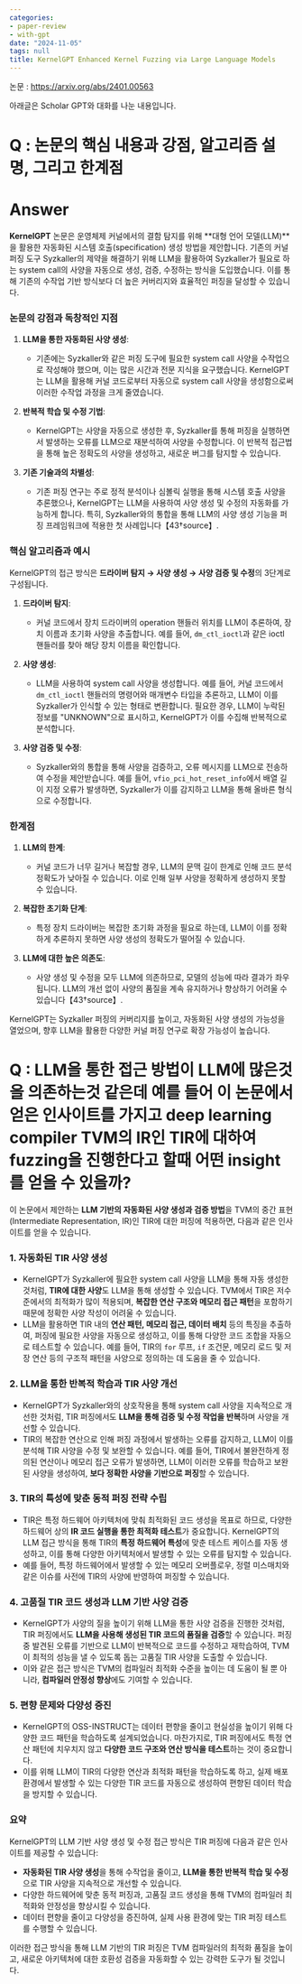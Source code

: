 ```yaml
---
categories:
- paper-review
- with-gpt
date: "2024-11-05"
tags: null
title: KernelGPT Enhanced Kernel Fuzzing via Large Language Models
---
```



논문 : https://arxiv.org/abs/2401.00563


아래글은 Scholar GPT와 대화를 나눈 내용입니다.

# Q : 논문의 핵심 내용과 강점, 알고리즘 설명, 그리고 한계점

# Answer

**KernelGPT** 논문은 운영체제 커널에서의 결함 탐지를 위해 **대형 언어 모델(LLM)**을 활용한 자동화된 시스템 호출(specification) 생성 방법을 제안합니다. 기존의 커널 퍼징 도구 Syzkaller의 제약을 해결하기 위해 LLM을 활용하여 Syzkaller가 필요로 하는 system call의 사양을 자동으로 생성, 검증, 수정하는 방식을 도입했습니다. 이를 통해 기존의 수작업 기반 방식보다 더 높은 커버리지와 효율적인 퍼징을 달성할 수 있습니다.

### 논문의 강점과 독창적인 지점

1. **LLM을 통한 자동화된 사양 생성**:
   - 기존에는 Syzkaller와 같은 퍼징 도구에 필요한 system call 사양을 수작업으로 작성해야 했으며, 이는 많은 시간과 전문 지식을 요구했습니다. KernelGPT는 LLM을 활용해 커널 코드로부터 자동으로 system call 사양을 생성함으로써 이러한 수작업 과정을 크게 줄였습니다.

2. **반복적 학습 및 수정 기법**:
   - KernelGPT는 사양을 자동으로 생성한 후, Syzkaller를 통해 퍼징을 실행하면서 발생하는 오류를 LLM으로 재분석하여 사양을 수정합니다. 이 반복적 접근법을 통해 높은 정확도의 사양을 생성하고, 새로운 버그를 탐지할 수 있습니다.

3. **기존 기술과의 차별성**:
   - 기존 퍼징 연구는 주로 정적 분석이나 심볼릭 실행을 통해 시스템 호출 사양을 추론했으나, KernelGPT는 LLM을 사용하여 사양 생성 및 수정의 자동화를 가능하게 합니다. 특히, Syzkaller와의 통합을 통해 LLM의 사양 생성 기능을 퍼징 프레임워크에 적용한 첫 사례입니다【43†source】.

### 핵심 알고리즘과 예시

KernelGPT의 접근 방식은 **드라이버 탐지 → 사양 생성 → 사양 검증 및 수정**의 3단계로 구성됩니다.

1. **드라이버 탐지**:
   - 커널 코드에서 장치 드라이버의 operation 핸들러 위치를 LLM이 추론하여, 장치 이름과 초기화 사양을 추출합니다. 예를 들어, `dm_ctl_ioctl`과 같은 ioctl 핸들러를 찾아 해당 장치 이름을 확인합니다.

2. **사양 생성**:
   - LLM을 사용하여 system call 사양을 생성합니다. 예를 들어, 커널 코드에서 `dm_ctl_ioctl` 핸들러의 명령어와 매개변수 타입을 추론하고, LLM이 이를 Syzkaller가 인식할 수 있는 형태로 변환합니다. 필요한 경우, LLM이 누락된 정보를 "UNKNOWN"으로 표시하고, KernelGPT가 이를 수집해 반복적으로 분석합니다.

3. **사양 검증 및 수정**:
   - Syzkaller와의 통합을 통해 사양을 검증하고, 오류 메시지를 LLM으로 전송하여 수정을 제안받습니다. 예를 들어, `vfio_pci_hot_reset_info`에서 배열 길이 지정 오류가 발생하면, Syzkaller가 이를 감지하고 LLM을 통해 올바른 형식으로 수정합니다.

### 한계점

1. **LLM의 한계**:
   - 커널 코드가 너무 길거나 복잡할 경우, LLM의 문맥 길이 한계로 인해 코드 분석 정확도가 낮아질 수 있습니다. 이로 인해 일부 사양을 정확하게 생성하지 못할 수 있습니다.

2. **복잡한 초기화 단계**:
   - 특정 장치 드라이버는 복잡한 초기화 과정을 필요로 하는데, LLM이 이를 정확하게 추론하지 못하면 사양 생성의 정확도가 떨어질 수 있습니다.

3. **LLM에 대한 높은 의존도**:
   - 사양 생성 및 수정을 모두 LLM에 의존하므로, 모델의 성능에 따라 결과가 좌우됩니다. LLM의 개선 없이 사양의 품질을 계속 유지하거나 향상하기 어려울 수 있습니다【43†source】.

KernelGPT는 Syzkaller 퍼징의 커버리지를 높이고, 자동화된 사양 생성의 가능성을 열었으며, 향후 LLM을 활용한 다양한 커널 퍼징 연구로 확장 가능성이 높습니다.


# Q : LLM을 통한 접근 방법이 LLM에 많은것을 의존하는것 같은데 예를 들어 이 논문에서 얻은 인사이트를 가지고 deep learning compiler TVM의 IR인 TIR에 대하여 fuzzing을 진행한다고 할때 어떤 insight를 얻을 수 있을까?

 

이 논문에서 제안하는 **LLM 기반의 자동화된 사양 생성과 검증 방법**을 TVM의 중간 표현(Intermediate Representation, IR)인 TIR에 대한 퍼징에 적용하면, 다음과 같은 인사이트를 얻을 수 있습니다.

### 1. **자동화된 TIR 사양 생성**

   - KernelGPT가 Syzkaller에 필요한 system call 사양을 LLM을 통해 자동 생성한 것처럼, **TIR에 대한 사양**도 LLM을 통해 생성할 수 있습니다. TVM에서 TIR은 저수준에서의 최적화가 많이 적용되며, **복잡한 연산 구조와 메모리 접근 패턴**을 포함하기 때문에 정확한 사양 작성이 어려울 수 있습니다.
   - LLM을 활용하면 TIR 내의 **연산 패턴, 메모리 접근, 데이터 배치** 등의 특징을 추출하여, 퍼징에 필요한 사양을 자동으로 생성하고, 이를 통해 다양한 코드 조합을 자동으로 테스트할 수 있습니다. 예를 들어, TIR의 `for` 루프, `if` 조건문, 메모리 로드 및 저장 연산 등의 구조적 패턴을 사양으로 정의하는 데 도움을 줄 수 있습니다.

### 2. **LLM을 통한 반복적 학습과 TIR 사양 개선**

   - KernelGPT가 Syzkaller와의 상호작용을 통해 system call 사양을 지속적으로 개선한 것처럼, TIR 퍼징에서도 **LLM을 통해 검증 및 수정 작업을 반복**하며 사양을 개선할 수 있습니다.
   - TIR의 복잡한 연산으로 인해 퍼징 과정에서 발생하는 오류를 감지하고, LLM이 이를 분석해 TIR 사양을 수정 및 보완할 수 있습니다. 예를 들어, TIR에서 불완전하게 정의된 연산이나 메모리 접근 오류가 발생하면, LLM이 이러한 오류를 학습하고 보완된 사양을 생성하여, **보다 정확한 사양을 기반으로 퍼징**할 수 있습니다.

### 3. **TIR의 특성에 맞춘 동적 퍼징 전략 수립**

   - TIR은 특정 하드웨어 아키텍처에 맞춰 최적화된 코드 생성을 목표로 하므로, 다양한 하드웨어 상의 **IR 코드 실행을 통한 최적화 테스트**가 중요합니다. KernelGPT의 LLM 접근 방식을 통해 TIR의 **특정 하드웨어 특성**에 맞춘 테스트 케이스를 자동 생성하고, 이를 통해 다양한 아키텍처에서 발생할 수 있는 오류를 탐지할 수 있습니다.
   - 예를 들어, 특정 하드웨어에서 발생할 수 있는 메모리 오버플로우, 정렬 미스매치와 같은 이슈를 사전에 TIR의 사양에 반영하여 퍼징할 수 있습니다.

### 4. **고품질 TIR 코드 생성과 LLM 기반 사양 검증**

   - KernelGPT가 사양의 질을 높이기 위해 LLM을 통한 사양 검증을 진행한 것처럼, TIR 퍼징에서도 **LLM을 사용해 생성된 TIR 코드의 품질을 검증**할 수 있습니다. 퍼징 중 발견된 오류를 기반으로 LLM이 반복적으로 코드를 수정하고 재학습하여, TVM이 최적의 성능을 낼 수 있도록 돕는 고품질 TIR 사양을 도출할 수 있습니다.
   - 이와 같은 접근 방식은 TVM의 컴파일러 최적화 수준을 높이는 데 도움이 될 뿐 아니라, **컴파일러 안정성 향상**에도 기여할 수 있습니다.

### 5. **편향 문제와 다양성 증진**

   - KernelGPT의 OSS-INSTRUCT는 데이터 편향을 줄이고 현실성을 높이기 위해 다양한 코드 패턴을 학습하도록 설계되었습니다. 마찬가지로, TIR 퍼징에서도 특정 연산 패턴에 치우치지 않고 **다양한 코드 구조와 연산 방식을 테스트**하는 것이 중요합니다.
   - 이를 위해 LLM이 TIR의 다양한 연산과 최적화 패턴을 학습하도록 하고, 실제 배포 환경에서 발생할 수 있는 다양한 TIR 코드를 자동으로 생성하여 편향된 데이터 학습을 방지할 수 있습니다.

### 요약

KernelGPT의 LLM 기반 사양 생성 및 수정 접근 방식은 TIR 퍼징에 다음과 같은 인사이트를 제공할 수 있습니다:
- **자동화된 TIR 사양 생성**을 통해 수작업을 줄이고, **LLM을 통한 반복적 학습 및 수정**으로 TIR 사양을 지속적으로 개선할 수 있습니다.
- 다양한 하드웨어에 맞춘 동적 퍼징과, 고품질 코드 생성을 통해 TVM의 컴파일러 최적화와 안정성을 향상시킬 수 있습니다.
- 데이터 편향을 줄이고 다양성을 증진하여, 실제 사용 환경에 맞는 TIR 퍼징 테스트를 수행할 수 있습니다.

이러한 접근 방식을 통해 LLM 기반의 TIR 퍼징은 TVM 컴파일러의 최적화 품질을 높이고, 새로운 아키텍처에 대한 호환성 검증을 자동화할 수 있는 강력한 도구가 될 것입니다.